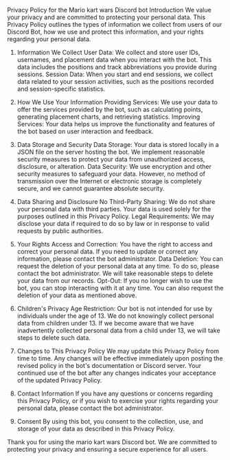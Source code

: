 Privacy Policy for the Mario kart wars Discord bot
Introduction
We value your privacy and are committed to protecting your personal data. This Privacy Policy outlines the types of information we collect from users of our Discord Bot, how we use and protect this information, and your rights regarding your personal data.

1. Information We Collect
User Data: We collect and store user IDs, usernames, and placement data when you interact with the bot. This data includes the positions and track abbreviations you provide during sessions.
Session Data: When you start and end sessions, we collect data related to your session activities, such as the positions recorded and session-specific statistics.

2. How We Use Your Information
Providing Services: We use your data to offer the services provided by the bot, such as calculating points, generating placement charts, and retrieving statistics.
Improving Services: Your data helps us improve the functionality and features of the bot based on user interaction and feedback.

3. Data Storage and Security
Data Storage: Your data is stored locally in a JSON file on the server hosting the bot. We implement reasonable security measures to protect your data from unauthorized access, disclosure, or alteration.
Data Security: We use encryption and other security measures to safeguard your data. However, no method of transmission over the Internet or electronic storage is completely secure, and we cannot guarantee absolute security.

4. Data Sharing and Disclosure
No Third-Party Sharing: We do not share your personal data with third parties. Your data is used solely for the purposes outlined in this Privacy Policy.
Legal Requirements: We may disclose your data if required to do so by law or in response to valid requests by public authorities.

5. Your Rights
Access and Correction: You have the right to access and correct your personal data. If you need to update or correct any information, please contact the bot administrator.
Data Deletion: You can request the deletion of your personal data at any time. To do so, please contact the bot administrator. We will take reasonable steps to delete your data from our records.
Opt-Out: If you no longer wish to use the bot, you can stop interacting with it at any time. You can also request the deletion of your data as mentioned above.

6. Children's Privacy
Age Restriction: Our bot is not intended for use by individuals under the age of 13. We do not knowingly collect personal data from children under 13. If we become aware that we have inadvertently collected personal data from a child under 13, we will take steps to delete such data.

7. Changes to This Privacy Policy
We may update this Privacy Policy from time to time. Any changes will be effective immediately upon posting the revised policy in the bot's documentation or Discord server. Your continued use of the bot after any changes indicates your acceptance of the updated Privacy Policy.

8. Contact Information
If you have any questions or concerns regarding this Privacy Policy, or if you wish to exercise your rights regarding your personal data, please contact the bot administrator.

9. Consent
By using this bot, you consent to the collection, use, and storage of your data as described in this Privacy Policy.

Thank you for using the mario kart wars Discord bot. We are committed to protecting your privacy and ensuring a secure experience for all users.
